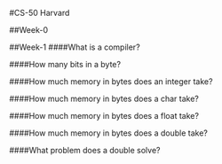 #CS-50 Harvard

##Week-0

##Week-1
####What is a compiler?

####How many bits in a byte?

####How much memory in bytes does an integer take?

####How much memory in bytes does a char take?

####How much memory in bytes does a float take?

####How much memory in bytes does a double take?

####What problem does a double solve?